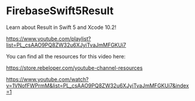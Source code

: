 # FirebaseSwift5Result

Learn about Result in Swift 5 and Xcode 10.2!

https://www.youtube.com/playlist?list=PL_csAAO9PQ8ZW32u6XJyiTvaJmMFGKUi7

You can find all the resources for this video here:

https://store.rebeloper.com/youtube-channel-resources

https://www.youtube.com/watch?v=1VNofFWPrmM&list=PL_csAAO9PQ8ZW32u6XJyiTvaJmMFGKUi7&index=1
